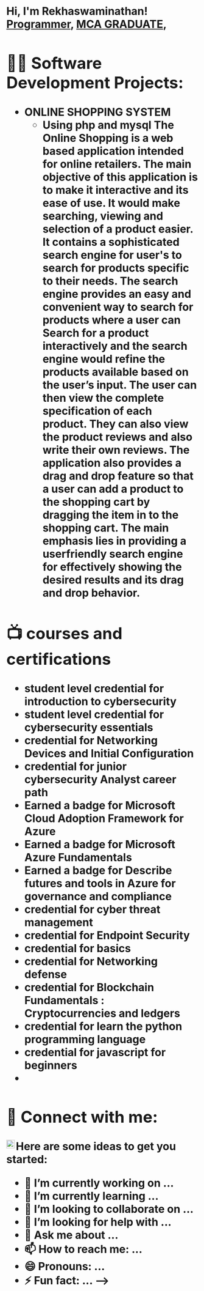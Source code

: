 <h1>Hi, I'm Rekhaswaminathan! <br/><a href="https://github.com/joshmadakor1">Programmer</a>, <a href="https://www.linkedin.com/in/REKHA SWAMINATHAN/">MCA GRADUATE</a>, <a/>

<h2>👨‍💻 Software Development Projects:</h2>

- <b>ONLINE SHOPPING SYSTEM </b>
  - <b>Using php and mysql</b>
The Online Shopping is a web based application intended for online retailers. The main
objective of this application is to make it interactive and its ease of use. It would make
searching, viewing and selection of a product easier. It contains a sophisticated search
engine for user's to search for products specific to their needs. The search engine provides
an easy and convenient way to search for products where a user can Search for a product
interactively and the search engine would refine the products available based on the
user’s input. The user can then view the complete specification of each product. They can
also view the product reviews and also write their own reviews. The application also
provides a drag and drop feature so that a user can add a product to the shopping cart by
dragging the item in to the shopping cart. The main emphasis lies in providing a userfriendly search engine for effectively showing the desired results and its drag and drop
behavior.
<h2>📺 courses and certifications</h2>

 - student level credential for  introduction to cybersecurity
 - student level credential for cybersecurity essentials
 - credential for Networking Devices and Initial Configuration
 - credential for junior cybersecurity Analyst career path
 - Earned a badge for Microsoft Cloud Adoption Framework for Azure
 - Earned a badge for  Microsoft Azure Fundamentals
 - Earned a badge for  Describe  futures and tools in Azure for governance and compliance
 - credential for cyber threat management
 - credential for Endpoint Security
 - credential for basics
 - credential for Networking defense
 - credential for Blockchain Fundamentals : Cryptocurrencies and ledgers
 - credential for learn the python programming language
 - credential for javascript for beginners
 - 
<h2> 🤳 Connect with me:</h2>


[<img align="left" alt="Rekha Swaminathan | LinkedIn" width="22px" src="https://cdn.jsdelivr.net/npm/simple-icons@v3/icons/linkedin.svg" />][linkedin]

[linkedin]: https://linkedin.com/in/RekhaSwaminathan



Here are some ideas to get you started:

- 🔭 I’m currently working on ...
- 🌱 I’m currently learning ...
- 👯 I’m looking to collaborate on ...
- 🤔 I’m looking for help with ...
- 💬 Ask me about ...
- 📫 How to reach me: ...
- 😄 Pronouns: ...
- ⚡ Fun fact: ...
-->
